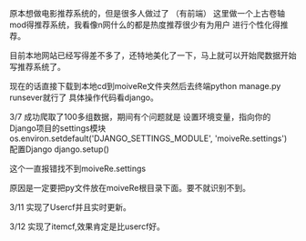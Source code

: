 原本想做电影推荐系统的，但是很多人做过了  （有前端）
这里做一个上古卷轴mod得推荐系统，我看像n网什么的都是热度推荐很少有为用户
进行个性化得推荐。

目前本地网站已经写得差不多了，还特地美化了一下，马上就可以开始爬数据开始
写推荐系统了。

现在的话直接下载到本地cd到moiveRe文件夹然后去终端python manage.py runsever就行了
具体操作代码看django。


3/7 成功爬取了100多组数据，期间有个问题就是
设置环境变量，指向你的Django项目的settings模块
os.environ.setdefault('DJANGO_SETTINGS_MODULE', 'moiveRe.settings')
配置Django
django.setup()

这个一直报错找不到moiveRe.settings

原因是一定要把py文件放在moiveRe根目录下面。要不就识别不到。



3/11  实现了Usercf并且实时更新。

3/12  实现了itemcf,效果肯定是比usercf好。